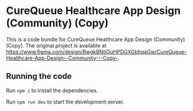 
  # CureQueue Healthcare App Design (Community) (Copy)

  This is a code bundle for CureQueue Healthcare App Design (Community) (Copy). The original project is available at https://www.figma.com/design/BwgkBNtiGuHPDGXGbhqaGw/CureQueue-Healthcare-App-Design--Community---Copy-.

  ## Running the code

  Run `npm i` to install the dependencies.

  Run `npm run dev` to start the development server.
  